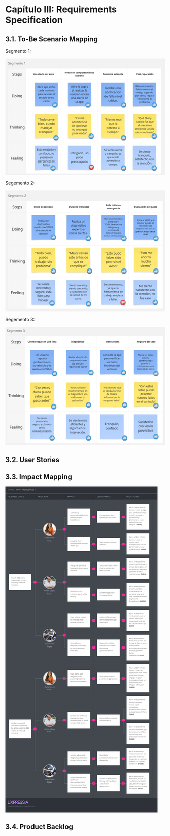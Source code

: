 # Capítulo III: Requirements Specification
## 3.1. To-Be Scenario Mapping
Segmento 1:

![to-be-scenario-mapping-segment-1](/assets/imgs/chapter-III/to-be-scenario-mapping-segment-1.jpg)

Segemento 2: 

![to-be-scenario-mapping-segment-2](/assets/imgs/chapter-III/to-be-scenario-mapping-segment-2.jpg)

Segemento 3:

![to-be-scenario-mapping-segment-3](/assets/imgs/chapter-III/to-be-scenario-mapping-segment-3.jpg)

## 3.2. User Stories
## 3.3. Impact Mapping
![impactmapping](/assets/imgs/chapter-III/Impact-map.png)
## 3.4. Product Backlog
